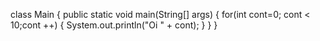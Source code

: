 class Main {
  public static void main(String[] args) {
    for(int cont=0; cont < 10;cont ++) {
      System.out.println("Oi " + cont);
    }
  }
}
